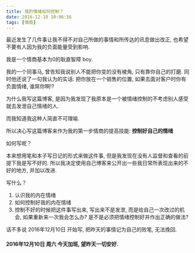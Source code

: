 ```yaml
---
title: 我的情绪如何控制？
date: 2016-12-10 10:06:56
tags: [情商]
---
```


最近发生了几件事让我不得不对自己所做的事情和所传达的讯息做出改正,
也希望不要有人因为我的负面能量受到影响.

我是一个情商基本为0的耿直智障 boy.

我的一个同事马, 曾告知我说别人不能把你变的没有棱角, 只有靠你自己的打磨.
同时他还说了一句我认为的实话: 把你放在一个销售的位置, 如果去面对客户时你有负面情绪, 谁屌你啊!?

为什么我写这篇博客, 是因为我发现了我原本是一个被情绪控制的不考虑别人感受就去发泄自己情绪的人.

而我知道我这种人简直不可理喻.

所以决心写这篇博客来作为我的第一步情商的提高技能: **控制好自己的情绪**

如何写呢？

本来想用笔和本子写日记的形式来做这件事, 但是我发现在没有人监督和查看的前提下我是写不好的.
所以我决定使用自己博客来公开出一些我日常所表现出来的不好的地方, 并加以改进.

写什么？
1. 认识我的内在情绪
2. 如何控制好我的内在情绪
3. 控制不好的时候把这件事写出来, 写出来不是发泄, 而是给自己一次改过的机会, 如果重新来一次我会怎么办? 是不是必须把情绪控制好并作出正确的做法?

话不多说 2016年12月10日 开始写, 把昨天的事情记为自己的败笔, 无法挽回.

<!--more-->

#### 2016年12月10日 周六 今天加班, 望昨天一切安好.



